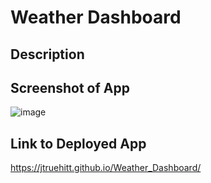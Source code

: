 # Weather Dashboard

## Description


## Screenshot of App
![image](https://user-images.githubusercontent.com/121977575/228278322-25df0cf8-b579-442d-9aa9-9e8058c554f2.png)


## Link to Deployed App
https://jtruehitt.github.io/Weather_Dashboard/
